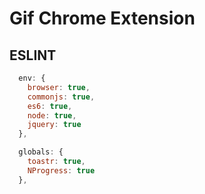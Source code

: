 # Gif Chrome Extension


## ESLINT

```` javascript
  env: {
    browser: true,
    commonjs: true,
    es6: true,
    node: true,
    jquery: true
  },

  globals: {
    toastr: true,
    NProgress: true
  },
````